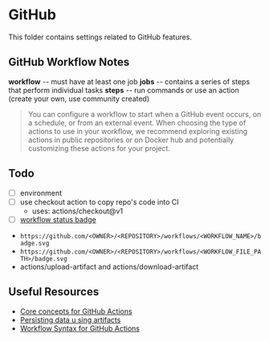 # GitHub

This folder contains settings related to GitHub features.

## GitHub Workflow Notes

**workflow** -- must have at least one job
**jobs** -- contains a series of steps that perform individual tasks
**steps** -- run commands or use an action (create your own, use community created)

> You can configure a workflow to start when a GitHub event occurs, on a schedule, or from an external event.
> When choosing the type of actions to use in your workflow, we recommend exploring existing actions in public repositories or on Docker hub and potentially customizing these actions for your project.

## Todo

- [ ] environment
- [ ] use checkout action to copy repo's code into CI
  - uses: actions/checkout@v1
- [ ] [workflow status badge](https://help.github.com/en/actions/automating-your-workflow-with-github-actions/configuring-a-workflow#adding-a-workflow-status-badge-to-your-repository)
 - `https://github.com/<OWNER>/<REPOSITORY>/workflows/<WORKFLOW_NAME>/badge.svg`
 - `https://github.com/<OWNER>/<REPOSITORY>/workflows/<WORKFLOW_FILE_PATH>/badge.svg`
- actions/upload-artifact and actions/download-artifact

 ## Useful Resources

 - [Core concepts for GitHub Actions](https://help.github.com/en/actions/automating-your-workflow-with-github-actions/core-concepts-for-github-actions)
- [Persisting data u sing artifacts](https://help.github.com/en/actions/automating-your-workflow-with-github-actions/persisting-workflow-data-using-artifacts)
- [Workflow Syntax for GitHub Actions](https://help.github.com/en/actions/automating-your-workflow-with-github-actions/workflow-syntax-for-github-actions)
